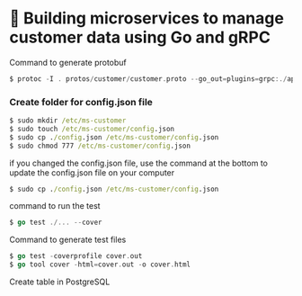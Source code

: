 # 🥳 Building microservices to manage customer data using Go and gRPC

Command to generate protobuf
```go
$ protoc -I . protos/customer/customer.proto --go_out=plugins=grpc:./application
```

### Create folder for config.json file
```bat
$ sudo mkdir /etc/ms-customer
$ sudo touch /etc/ms-customer/config.json
$ sudo cp ./config.json /etc/ms-customer/config.json
$ sudo chmod 777 /etc/ms-customer/config.json
```
if you changed the config.json file, use the command at the bottom to update the config.json file on your computer
```bat
$ sudo cp ./config.json /etc/ms-customer/config.json
```

command to run the test
```go
$ go test ./... --cover
```

Command to generate test files
```go
$ go test -coverprofile cover.out 
$ go tool cover -html=cover.out -o cover.html
```

Create table in PostgreSQL 
```sql
```
